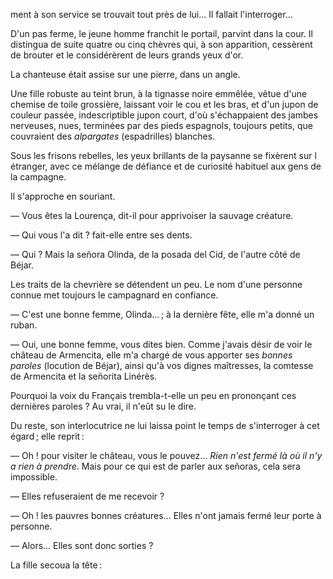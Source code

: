 ment à son service se trouvait tout près de lui... Il fallait l'interroger...

D'un pas ferme, le jeune homme franchit le portail, parvint dans la cour. Il distingua de suite quatre ou cinq chèvres qui, à son apparition, cessèrent de brouter et le considérèrent de leurs grands yeux d'or.

La chanteuse était assise sur une pierre, dans un angle.

Une fille robuste au teint brun, à la tignasse noire emmêlée, vêtue d'une chemise de toile grossière, laissant voir le cou et les bras, et d'un jupon de couleur passée, indescriptible jupon court, d'où s'échappaient des jambes
nerveuses, nues, terminées par des pieds espagnols, toujours petits, que couvraient des _alpargates_ (espadrilles) blanches.

Sous les frisons rebelles, les yeux brillants de la paysanne se fixèrent sur l étranger, avec ce mélange de défiance et de curiosité habituel aux gens de la campagne.

Il s'approche en souriant.

— Vous êtes la Lourença, dit-il pour apprivoiser la sauvage créature.

— Qui vous l'a dit ? fait-elle entre ses dents.

— Qui ? Mais la señora Olinda, de la posada del Cid, de l'autre côté de
Béjar.

Les traits de la chevrière se détendent un peu. Le nom d'une personne
connue met toujours le campagnard en confiance.

— C'est une bonne femme, Olinda... ; à la dernière fête, elle m'a donné
un ruban.

— Oui, une bonne femme, vous dites bien. Comme j'avais désir de voir le château de Armencita, elle m'a chargé de vous apporter ses _bonnes paroles_ (locution de Béjar), ainsi qu'à vos dignes maîtresses, la comtesse de
Armencita et la señorita Linérès.

Pourquoi la voix du Français trembla-t-elle un peu en prononçant ces dernières paroles ? Au vrai, il n'eût su le dire.

Du reste, son interlocutrice ne lui laissa point le temps de s'interroger à
cet égard ; elle reprit :

— Oh ! pour visiter le château, vous le pouvez... _Rien n'est fermé là où il n'y a rien à prendre_. Mais pour ce qui est de parler aux señoras, cela
sera impossible.

— Elles refuseraient de me recevoir ?

— Oh ! les pauvres bonnes créatures... Elles n'ont jamais fermé leur porte
à personne.

— Alors... Elles sont donc sorties ?

La fille secoua la tête :

